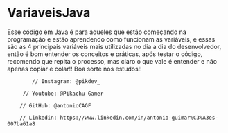 # VariaveisJava

Esse código em Java é para aqueles que estão começando na programação e estão aprendendo como funcionam as variáveis, 
e essas são as 4 principais variáveis mais utilizadas no dia a dia do desenvolvedor, então é bom entender os conceitos e práticas, 
após testar o código, recomendo que repita o processo, mas claro o que vale é entender e não apenas copiar e colar!! Boa sorte nos estudos!!

      	    // Instagram: @pikdev_

	     // Youtube: @Pikachu Gamer
	
	    // GitHub: @antonioCAGF
	
	    // Linkedin: https://www.linkedin.com/in/antonio-guimar%C3%A3es-007ba61a8
